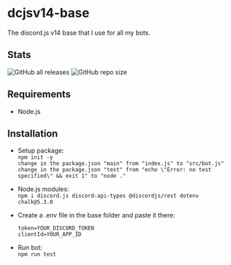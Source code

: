 # dcjsv14-base

The discord.js v14 base that I use for all my bots.

## Stats
<img alt="GitHub all releases" src="https://img.shields.io/github/downloads/EPLOGx/dcjsv14-base/total?color=36c7fc&style=for-the-badge"> <img alt="GitHub repo size" src="https://img.shields.io/github/repo-size/EPLOGx/dcjsv14-base?color=36c7fc&style=for-the-badge">


## Requirements
* Node.js

## Installation ##
 
* Setup package:<br>
  `npm init -y` <br>
  `change in the package.json "main" from "index.js" to "src/bot.js"` <br>
  `change in the package.json "test" from "echo \"Error: no test specified\" && exit 1" to "node ."`

* Node.js modules:<br>
  `npm i discord.js discord-api-types @discordjs/rest dotenv chalk@5.3.0`
* Create a .env file in the base folder and paste it there:
 
	  token=YOUR_DISCORD_TOKEN
	  clientId=YOUR_APP_ID
  
* Run bot:<br>
  `npm run test` 

